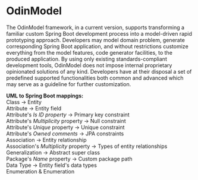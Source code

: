 # OdinModel
The OdinModel framework, in a current version, supports transforming a familiar custom Spring Boot development process into a model-driven rapid prototyping approach. Developers may model domain problem, generate corresponding Spring Boot application, and without restrictions customize everything from the model features, code generator facilities, to the produced application. By using only existing standards-compliant development tools, OdinModel does not impose internal proprietary opinionated solutions of any kind. Developers have at their disposal a set of predefined supported functionalities both common and advanced which may serve as a guideline for further customization.

**UML to Spring Boot mappings:** <br/>
  Class -> Entity <br/>
	Attribute -> Entity field <br/>
  Attribute's *Is ID property* -> Primary key constraint <br/>
	Attribute's *Multiplicity* property -> Null constraint <br/>
  Attribute's *Unique* property -> Unique constraint <br/>
  Attribute's *Owned comments* -> JPA constraints <br/>
	Association -> Entity relationship <br/>
	Association's *Multiplicity* property -> Types of entity relationships <br/>
	Generalization -> Abstract super class <br/>
	Package's *Name* property -> Custom package path <br/>
	Data Type -> Entity field's data types <br/> 
	Enumeration & Enumeration <br/>
